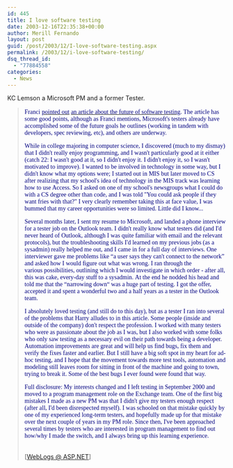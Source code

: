 ```yaml
---
id: 445
title: I love software testing
date: 2003-12-16T22:35:38+00:00
author: Merill Fernando
layout: post
guid: /post/2003/12/I-love-software-testing.aspx
permalink: /2003/12/i-love-software-testing/
dsq_thread_id:
  - "77884558"
categories:
  - News
---
```

<body xmlns="http://www.w3.org/1999/xhtml">
    <div class="Section1">
        <p>
            KC Lemson a Microsoft PM and a former Tester.
        </p>
        <blockquote style='margin-top:5.0pt;margin-bottom:5.0pt'> 
        <p>
            <font color="navy"><span style='; font-family:Verdana;color:navy'>Franci</span></font> <a href="http://weblogs.asp.net/francip/posts/43727.aspx" title="http://weblogs.asp.net/francip/posts/43727.aspx"><span style=';font-family:Verdana; color:navy'>pointed
            out</span></a><font color="navy"><span style=';font-family:Verdana;color:navy'>&#160;</span></font><a href="http://www.stickyminds.com/sitewide.asp?Function=WEEKLYCOLUMN&amp;ObjectId=6887" title="http://www.stickyminds.com/sitewide.asp?Function=WEEKLYCOLUMN&amp;ObjectId=6887"><font color="navy"><span style=';font-family:Verdana; color:navy'>an
            article about the future of software testing</span></font></a><font color="navy"><span style=';font-family:Verdana; color:navy'>.&#160;The
            article has some good points, although as Franci mentions, Microsoft's testers already
            have accomplished some of the future goals he outlines (working in tandem with developers,
            spec reviewing, etc), and others are underway.</span></font>
        </p>
        <p>
            <font color="navy"><span style='; font-family:Verdana;color:navy'>While in college
            majoring in computer science, I discovered (much to my dismay) that I didn't really
            enjoy programming, and I wasn't particularly good at it either (catch 22: I wasn't
            good at it, so I didn't enjoy it. I didn't enjoy it, so I wasn't motivated to improve).
            I wanted to be involved in technology in some way, but I didn't know what my options
            were; I started out in MIS but later moved to CS after realizing that my school's
            idea of technology in the MIS track was learning how to use Access. So I asked on
            one of my school's newsgroups what I could do with a CS degree other than code, and
            I was told "You could ask people if they want fries with that?" I very clearly remember
            taking this at face value, I was bummed that my career opportunities were so limited.
            Little did I know...</span></font>
        </p>
        <p>
            <font color="navy"><span style='; font-family:Verdana;color:navy'>Several months later,
            I sent my resume to Microsoft, and landed a phone interview for a tester job on the
            Outlook team. I didn't really know what testers did (and I'd never heard of Outlook,
            although I was quite familiar with email and the relevant protocols), but the troubleshooting
            skills I'd learned on my previous jobs (as a sysadmin) really helped me out, and I
            came in for a full day of interviews. One interviewer gave me problems like &ldquo;a
            user says they can't connect to the network&rdquo; and asked how I would&#160;figure
            out what was wrong. I ran through the various&#160;possibilities, outlining which
            I would&#160;investigate in which order - after all, this was cake, every-day stuff
            to a sysadmin.&#160;At the end he nodded his head and told me that the &ldquo;narrowing
            down&ldquo; was a huge part of testing. I got the offer, accepted it and spent a wonderful
            two and a half years as a tester in the Outlook team.</span></font>
        </p>
        <p>
            <font color="navy"><span style='; font-family:Verdana;color:navy'>I absolutely loved
            testing (and still do to this day), but as a tester I ran into several of the problems
            that Harry alludes to in this article. Some people (inside and outside of the company)
            don't respect the profession. I worked with many testers who were as passionate about
            the job as I was,&#160;but I also worked with some folks who only saw testing as a
            necessary evil on their path towards being a developer. Automation improvements are
            great and will help us find bugs, fix them and verify the fixes faster and earlier.
            But I still have a big soft spot in my heart for ad-hoc testing, and I hope that the
            movement towards more test tools, automation and modeling still leaves room for sitting
            in front of the machine and going to town, trying to break it. Some of the best bugs
            I ever found were found that way.</span></font>
        </p>
        <p>
            <font color="navy"><span style='; font-family:Verdana;color:navy'>Full disclosure:
            My interests changed and I left testing in September 2000 and moved to a program management
            role on the Exchange team. One of the first big mistakes I made as a new PM was that
            I didn't give my testers enough respect (after all, I'd been disrespected myself).
            I was schooled on that mistake quickly by one of my experienced long-term testers,
            and hopefully made up for that mistake over the next couple of years in my PM role.
            Since then, I've been approached several times by testers who are interested in program
            management to find out how/why I made the switch, and I always bring up this learning
            experience.</span></font>
        </p>
        <p class="MsoNormal">
            <br />
            [<a href="http://weblogs.asp.net/kclemson/posts/43739.aspx">WebLogs @ ASP.NET</a>]
        </p>
        </blockquote>
    </div>
</body>